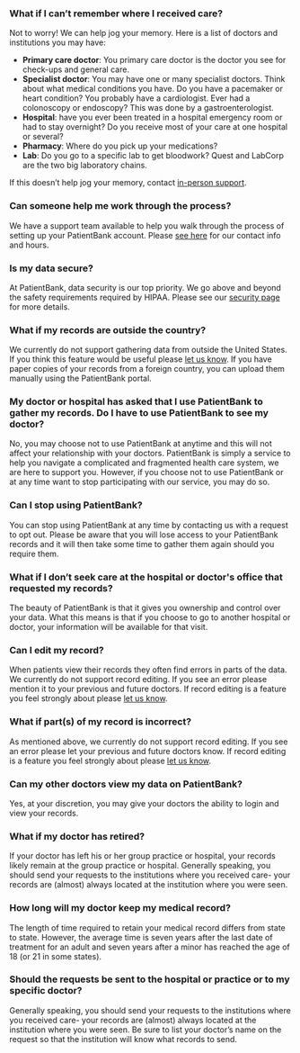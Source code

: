 ### What if I can’t remember where I received care? 
Not to worry! We can help jog your memory. Here is a list of doctors and institutions you may have: 

- **Primary care doctor**: You primary care doctor is the doctor you see for check-ups and general care.   
- **Specialist doctor**: You may have one or many specialist doctors. Think about what medical conditions you have. Do you have a pacemaker or heart condition? You probably have a cardiologist. Ever had a colonoscopy or endoscopy? This was done by a gastroenterologist.  
- **Hospital**: have you ever been treated in a hospital emergency room or had to stay overnight? Do you receive most of your care at one hospital or several?  
- **Pharmacy**: Where do you pick up your medications? 
- **Lab**: Do you go to a specific lab to get bloodwork? Quest and LabCorp are the two big laboratory chains. 

If this doesn’t help jog your memory, contact [in-person support](/contact).

### Can someone help me work through the process? 
We have a support team available to help you walk through the process of setting up your PatientBank account. Please [see here](/contact) for our contact info and hours.

### Is my data secure? 
At PatientBank, data security is our top priority. We go above and beyond the safety requirements required by HIPAA. Please see our [security page](https://www.patientbank.us/hipaa) for more details. 

### What if my records are outside the country? 
We currently do not support gathering data from outside the United States. If you think this feature would be useful please [let us know](/contact). If you have paper copies of your records from a foreign country, you can upload them manually using the PatientBank portal.

### My doctor or hospital has asked that I use PatientBank to gather my records. Do I have to use PatientBank to see my doctor? 
No, you may choose not to use PatientBank at anytime and this will not affect your relationship with your doctors. PatientBank is simply a service to help you navigate a complicated and fragmented health care system, we are here to support you. However, if you choose not to use PatientBank or at any time want to stop participating with our service, you may do so.

### Can I stop using PatientBank? 
You can stop using PatientBank at any time by contacting us with a request to opt out. Please be aware that you will lose access to your PatientBank records and it will then take some time to gather them again should you require them.

### What if I don’t seek care at the hospital or doctor's office that requested my records? 
The beauty of PatientBank is that it gives you ownership and control over your data. What this means is that if you choose to go to another hospital or doctor, your information will be available for that visit. 

### Can I edit my record? 
When patients view their records they often find errors in parts of the data. We currently do not support record editing. If you see an error please mention it to your previous and future doctors. If record editing is a feature you feel strongly about please [let us know](/contact). 

### What if part(s) of my record is incorrect? 
As mentioned above, we currently do not support record editing. If you see an error please let your previous and future doctors know. If record editing is a feature you feel strongly about please [let us know](/contact).

### Can my other doctors view my data on PatientBank? 
Yes, at your discretion, you may give your doctors the ability to login and view your records.

### What if my doctor has retired?
If your doctor has left his or her group practice or hospital, your records likely remain at the group practice or hospital. Generally speaking, you should send your requests to the institutions where you received care- your records are (almost) always located at the institution where you were seen.  

### How long will my doctor keep my medical record?
The length of time required to retain your medical record differs from state to state. However, the average time is seven years after the last date of treatment for an adult and seven years after a minor has reached the age of 18 (or 21 in some states).

### Should the requests be sent to the hospital or practice or to my specific doctor?
Generally speaking, you should send your requests to the institutions where you received care- your records are (almost) always located at the institution where you were seen. Be sure to list your doctor’s name on the request so that the institution will know what records to send.
